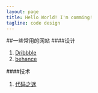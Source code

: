 ```yaml
---
layout: page
title: Hello World! I'm comming!
tagline: code design
---
```

##一些常用的网站
####设计
1. [Dribbble](https://dribbble.com/)
2. [behance](https://www.behance.net/)

####技术
1. [代码之迷](http://justjavac.com/)
